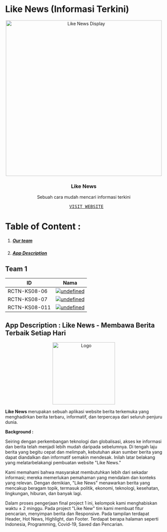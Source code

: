 # Like News (Informasi Terkini)

<p align="center">
  <img src="https://github.com/ramafeweb/pv/assets/128719842/f7b186eb-a274-479d-ac7c-bab39bbe9768" alt="Like News Display" height="500" >
  <h3 align="center">Like News</h3>
</p>

<p align="center">
  Sebuah cara mudah mencari informasi terkini
</p>

<pre align="center">
  <a href="https://like-news.netlify.app/">VISIT WEBSITE</a>
</pre>

# Table of Content :

1. ##### [Our team](#1)
2. ##### [App Description](#2)

<a id="1"></a>

## Team 1

| ID            | Nama                                                                                                                                                                                                        |
| ------------- | ----------------------------------------------------------------------------------------------------------------------------------------------------------------------------------------------------------- |
| RCTN-KS08-06  | <a href="https://www.linkedin.com/in/dias-nur-ramadhan/"><img alt="undefined" src="https://img.shields.io/badge/dias%20nur%20ramadhan-%230077B5.svg?style=for-the-badge&logo=linkedin&logoColor=white"></a> |
| RCTN-KS08-07  | <a href="#"><img alt="undefined" src="https://img.shields.io/badge/muhammad%20fajar%20islam imam mujahid-%230077B5.svg?style=for-the-badge&logo=linkedin&logoColor=white"></a>                              |
| RCTN-KS08-011 | <a href="#"><img alt="undefined" src="https://img.shields.io/badge/zaki%20fauzan%20rabbani-%230077B5.svg?style=for-the-badge&logo=linkedin&logoColor=white"></a>                                            |

<a id="2"></a>

## App Description : Like News - Membawa Berita Terbaik Setiap Hari

<P align="center">
  <img src="https://github.com/ramafeweb/pv/assets/128719842/559fc0d5-ee36-466a-bfc7-10bc1cba1eb9" alt="Logo" height="200">
</p>

<b> Like News </b> merupakan sebuah aplikasi website berita terkemuka yang menghadirkan berita terbaru, informatif, dan terpercaya dari seluruh penjuru dunia.

<b>Background :</b>

<p>Seiring dengan perkembangan teknologi dan globalisasi, akses ke informasi dan berita telah menjadi lebih mudah daripada sebelumnya. Di tengah laju berita yang begitu cepat dan melimpah, kebutuhan akan sumber berita yang dapat diandalkan dan informatif semakin mendesak. Inilah latar belakang yang melatarbelakangi pembuatan website "Like News."<p/>
<p>Kami memahami bahwa masyarakat membutuhkan lebih dari sekadar informasi; mereka memerlukan pemahaman yang mendalam dan konteks yang relevan. Dengan demikian, "Like News" menawarkan berita yang mencakup beragam topik, termasuk politik, ekonomi, teknologi, kesehatan, lingkungan, hiburan, dan banyak lagi.<p/>
<p>Dalam proses pengerjaan final project 1 ini, kelompok kami menghabiskan waktu ± 2 minggu. Pada project "Like New" tim kami membuat fitur pencarian, menyimpan berita dan Responsive. Pada tampilan terdapat Header, Hot News, Highlight, dan Footer. Terdapat berapa halaman seperti Indonesia, Programming, Covid-19, Saved dan Pencarian.<p/>
